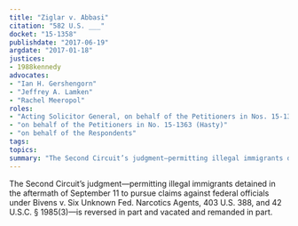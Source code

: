```yaml
---
title: "Ziglar v. Abbasi"
citation: "582 U.S. ___"
docket: "15-1358"
publishdate: "2017-06-19"
argdate: "2017-01-18"
justices:
- 1988kennedy
advocates:
- "Ian H. Gershengorn"
- "Jeffrey A. Lamken"
- "Rachel Meeropol"
roles:
- "Acting Solicitor General, on behalf of the Petitioners in Nos. 15-1358 and 15-1359 (Ziglar and Ashcroft)"
- "on behalf of the Petitioners in No. 15-1363 (Hasty)"
- "on behalf of the Respondents"
tags:
topics:
summary: "The Second Circuit’s judgment—permitting illegal immigrants detained in the aftermath of September 11 to pursue claims against federal officials under Bivens v. Six Unknown Fed. Narcotics Agents, 403 U.S. 388, and 42 U.S.C. § 1985(3)—is reversed in part and vacated and remanded in part."
---
```

The Second Circuit’s judgment—permitting illegal immigrants detained in the aftermath of September 11 to pursue claims against federal officials under Bivens v. Six Unknown Fed. Narcotics Agents, 403 U.S. 388, and 42 U.S.C. § 1985(3)—is reversed in part and vacated and remanded in part.

